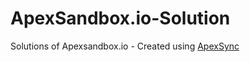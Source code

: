 # ApexSandbox.io-Solution
Solutions of Apexsandbox.io - Created using [ApexSync](https://github.com/Sarsewar/ApexSync)
